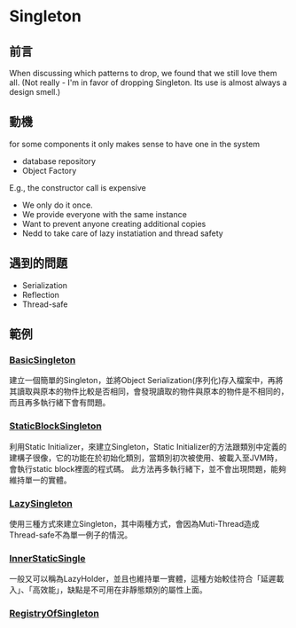 ﻿# Singleton

## 前言
When discussing which patterns to drop, we found that we still love them all.
(Not really - I'm in favor of dropping Singleton. Its use is almost always a design smell.)

## 動機
for some components it only makes sense to have one in the system
- database repository
- Object Factory

E.g., the constructor call is expensive
- We only do it once.
- We provide everyone with the same instance
- Want to prevent anyone creating additional copies
- Nedd to take care of lazy instatiation and thread safety

## 遇到的問題
- Serialization
- Reflection
- Thread-safe

## 範例
### [BasicSingleton](https://github.com/changemyminds/Design-and-Pattern/blob/master/Singleton/BasicSingleton/src/Demo.java)
建立一個簡單的Singleton，並將Object Serialization(序列化)存入檔案中，再將其讀取與原本的物件比較是否相同，會發現讀取的物件與原本的物件是不相同的，而且再多執行緒下會有問題。

### [StaticBlockSingleton](https://github.com/changemyminds/Design-and-Pattern/blob/master/Singleton/StaticBlockSingleton/src/Demo.java)
利用Static Initializer，來建立Singleton，Static Initializer的方法跟類別中定義的建構子很像，它的功能在於初始化類別，當類別初次被使用、被載入至JVM時，會執行static block裡面的程式碼。
此方法再多執行緒下，並不會出現問題，能夠維持單一的實體。

### [LazySingleton](https://github.com/changemyminds/Design-and-Pattern/tree/master/Singleton/EasySingleton/src/com/company)
使用三種方式來建立Singleton，其中兩種方式，會因為Muti-Thread造成Thread-safe不為單一例子的情況。

### [InnerStaticSingle](https://github.com/changemyminds/Design-and-Pattern/blob/master/Singleton/InnerStaticSingleton/src/Demo.java)
一般又可以稱為LazyHolder，並且也維持單一實體，這種方始較佳符合「延遲載入」、「高效能」，缺點是不可用在非靜態類別的屬性上面。

### [RegistryOfSingleton](https://github.com/changemyminds/Design-and-Pattern/tree/master/Singleton/RegistryOfSingleton/src)

